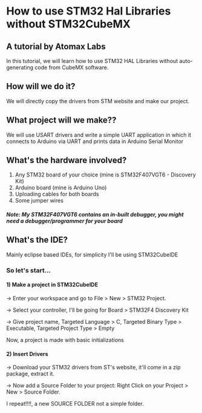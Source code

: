 # How to use STM32 Hal Libraries without STM32CubeMX

## A tutorial by Atomax Labs

In this tutorial, we will learn how to use STM32 HAL Libraries without auto-generating
code from CubeMX software.

## How will we do it?

We will directly copy the drivers from STM website and make our project.

## What project will we make??

We will use USART drivers and write a simple UART application in which it connects to Arduino
via UART and prints data in Arduino Serial Monitor

## What's the hardware involved?

1) Any STM32 board of your choice (mine is STM32F407VGT6 - Discovery Kit)
2) Arduino board (mine is Arduino Uno)
3) Uploading cables for both boards
4) Some jumper wires

##### Note: My STM32F407VGT6 contains an in-built debugger, you might need a debugger/programmer for your board

## What's the IDE?

Mainly eclipse based IDEs, for simplicity I'll be using STM32CubeIDE

### So let's start...

#### 1) Make a project in STM32CubeIDE

-> Enter your workspace and go to File > New > STM32 Project.

-> Select your controller, I'll be going for Board > STM32F4 Discovery Kit

-> Give project name, Targeted Language > C, Targeted Binary Type > Executable, Targeted Project Type > Empty

Now, a project is made with basic initializations

#### 2) Insert Drivers

-> Download your STM32 drivers from ST's website, it'll come in a zip package, extract it.

-> Now add a Source Folder to your project: Right Click on your Project > New > Source Folder.
   
   I repeat!!!!, a new SOURCE FOLDER not a simple folder. 